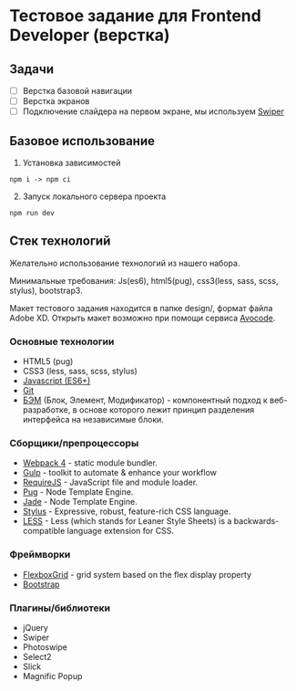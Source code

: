 # Тестовое задание для Frontend Developer (верстка)

## Задачи
- [ ] Верстка базовой навигации
- [ ] Верстка экранов
- [ ] Подключение слайдера на первом экране, мы используем [Swiper](https://swiperjs.com)

## Базовое использование

1. Установка зависимостей
```
npm i -> npm ci
```

2. Запуск локального сервера проекта

```
npm run dev
```

## Стек технологий
Желательно использование технологий из нашего набора.

Минимальные требования: Js(es6), html5(pug), css3(less, sass, scss, stylus), bootstrap3.

Макет тестового задания находится в папке design/, формат файла Adobe XD. Открыть макет возможно при помощи сервиса [Avocode](http://avocode.com).

### Основные технологии
- HTML5 (pug)
- CSS3 (less, sass, scss, stylus)
- [Javascript (ES6+)](https://learn.javascript.ru/)
- [Git](https://git-scm.com/book/ru/v2)
- [БЭМ](https://yandex.ru/dev/bem/) (Блок, Элемент, Модификатор) - компонентный подход к веб-разработке, в основе которого лежит принцип разделения интерфейса на независимые блоки.

### Сборщики/препроцессоры
- [Webpack 4](https://webpack.js.org/) - static module bundler.
- [Gulp](https://gulpjs.com/) - toolkit to automate & enhance your workflow
- [RequireJS](https://requirejs.org/) - JavaScript file and module loader.
- [Pug](https://pugjs.org/) - Node Template Engine.
- [Jade](http://jade-lang.com/) - Node Template Engine.
- [Stylus](https://stylus-lang.com/) - Expressive, robust, feature-rich CSS language.
- [LESS](http://lesscss.org/) - Less (which stands for Leaner Style Sheets) is a backwards-compatible language extension for CSS.

### Фреймворки
- [FlexboxGrid](http://flexboxgrid.com/) - grid system based on the flex display property
- [Bootstrap](https://getbootstrap.com/)

### Плагины/библиотеки
- jQuery
- Swiper
- Photoswipe
- Select2
- Slick
- Magnific Popup
